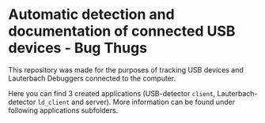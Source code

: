 # Automatic detection and documentation of connected USB devices - Bug Thugs

This repository was made for the purposes of tracking USB devices and Lauterbach Debuggers
connected to the computer.

Here you can find 3 created applications (USB-detector ```client```, Lauterbach-detector ``ld_client`` and server).
More information can be found under following applications subfolders. 
